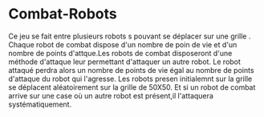 # Combat-Robots
Ce jeu se fait entre plusieurs robots s pouvant se déplacer sur une grille . Chaque robot de combat dispose d'un nombre de poin de vie et d'un  nombre de points d'attque.Les robots de combat disposeront d'une méthode d'attaque leur permettant d'attaquer un autre robot. Le robot attaqué perdra alors un nombre de points de vie égal au nombre de points d'attaque du robot qui l'agresse.
Les robots presen initialemnt sur la grille se déplacent aléatoirement sur la grille de 50X50. Et si un robot de combat arrive sur une case où un autre robot est présent,il l'attaquera systématiquement.
